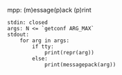 mpp: (m)essage(p)ack (p)rint

```
stdin: closed
args: N <= `getconf ARG_MAX`
stdout:
    for arg in args:
        if tty:
            print(repr(arg))
        else:
            print(messagepack(arg))
```
